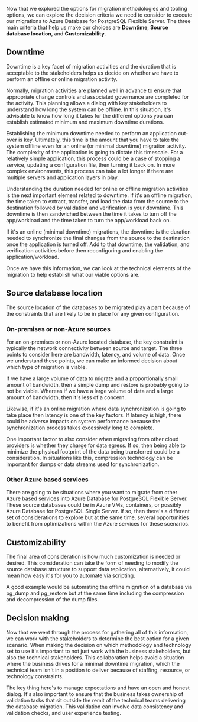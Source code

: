 

Now that we explored the options for migration methodologies and tooling options, we can explore the decision criteria we need to consider to execute our migrations to Azure Database for PostgreSQL Flexible Server. The three main criteria that help us make our choices are **Downtime**, **Source database location**, and **Customizability**.

## Downtime

Downtime is a key facet of migration activities and the duration that is acceptable to the stakeholders helps us decide on whether we have to perform an offline or online migration activity.

Normally, migration activities are planned well in advance to ensure that appropriate change controls and associated governance are completed for the activity. This planning allows a dialog with key stakeholders to understand how long the system can be offline. In this situation, it's advisable to know how long it takes for the different options you can establish estimated minimum and maximum downtime durations.

Establishing the minimum downtime needed to perform an application cut-over is key. Ultimately, this time is the amount that you have to take the system offline even for an online (or minimal downtime) migration activity. The complexity of the application is going to dictate this timescale. For a relatively simple application, this process could be a case of stopping a service, updating a configuration file, then turning it back on. In more complex environments, this process can take a lot longer if there are multiple servers and application layers in play.

Understanding the duration needed for online or offline migration activities is the next important element related to downtime. If it's an offline migration, the time taken to extract, transfer, and load the data from the source to the destination followed by validation and verification is your downtime. This downtime is then sandwiched between the time it takes to turn off the app/workload and the time taken to turn the app/workload back on.

If it's an online (minimal downtime) migrations, the downtime is the duration needed to synchronize the final changes from the source to the destination once the application is turned off. Add to that downtime, the validation, and verification activities before then reconfiguring and enabling the application/workload.

Once we have this information, we can look at the technical elements of the migration to help establish what our viable options are.

## Source database location

The source location of the databases to be migrated play a part because of the constraints that are likely to be in place for any given configuration.

### On-premises or non-Azure sources

For an on-premises or non-Azure located database, the key constraint is typically the network connectivity between source and target. The three points to consider here are bandwidth, latency, and volume of data. Once we understand these points, we can make an informed decision about which type of migration is viable.

If we have a large volume of data to migrate and a proportionally small amount of bandwidth, then a simple dump and restore is probably going to not be viable. Whereas if we have a large volume of data and a large amount of bandwidth, then it's less of a concern.

Likewise, if it's an online migration where data synchronization is going to take place then latency is one of the key factors. If latency is high, there could be adverse impacts on system performance because the synchronization process takes excessively long to complete.

One important factor to also consider when migrating from other cloud providers is whether they charge for data egress. If so, then being able to minimize the physical footprint of the data being transferred could be a consideration. In situations like this, compression technology can be important for dumps or data streams used for synchronization.

### Other Azure based services

There are going to be situations where you want to migrate from other Azure based services into Azure Database for PostgreSQL Flexible Server. These source databases could be in Azure VMs, containers, or possibly Azure Database for PostgreSQL Single Server. If so, then there's a different set of considerations to explore but at the same time, several opportunities to benefit from optimizations within the Azure services for these scenarios.

## Customizability

The final area of consideration is how much customization is needed or desired. This consideration can take the form of needing to modify the source database structure to support data replication, alternatively, it could mean how easy it's for you to automate via scripting.

A good example would be automating the offline migration of a database via pg_dump and pg_restore but at the same time including the compression and decompression of the dump files.

## Decision making

Now that we went through the process for gathering all of this information, we can work with the stakeholders to determine the best option for a given scenario. When making the decision on which methodology and technology set to use it's important to not just work with the business stakeholders, but also the technical stakeholders. This collaboration helps avoid a situation where the business drives for a minimal downtime migration, which the technical team isn't in a position to deliver because of staffing, resource, or technology constraints.

The key thing here's to manage expectations and have an open and honest dialog. It's also important to ensure that the business takes ownership of validation tasks that sit outside the remit of the technical teams delivering the database migration. This validation can involve data consistency and validation checks, and user experience testing.
